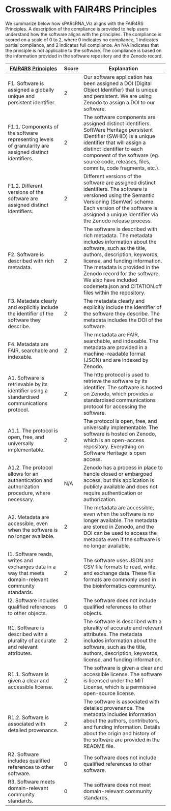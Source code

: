 # Crosswalk with FAIR4RS Principles

We summarize below how sPARcRNA_Viz aligns with the FAIR4RS Principles. A description of the compliance is provided to help users understand how the software aligns with the principles. The compliance is scored on a scale of 0 to 2, where 0 indicates no compliance, 1 indicates partial compliance, and 2 indicates full compliance. An N/A indicates that the principle is not applicable to the software. The compliance is based on the information provided in the software repository and the Zenodo record.

| [FAIR4RS Principles](https://doi.org/10.1038/s41597-022-01710-x)                                       | Score | Explanation                                                                                                                                                                                                                                                                                                                                |
| ------------------------------------------------------------------------------------------------------ | ----- | ------------------------------------------------------------------------------------------------------------------------------------------------------------------------------------------------------------------------------------------------------------------------------------------------------------------------------------------ |
| F1. Software is assigned a globally unique and persistent identifier.                                  | 2     | Our software application has been assigned a DOI (Digital Object Identifier) that is unique and persistent. We are using Zenodo to assign a DOI to our software.                                                                                                                                                                           |
| F1.1. Components of the software representing levels of granularity are assigned distinct identifiers. | 2     | The software components are assigned distinct identifiers. SoftWare Heritage persistent IDentifier (SWHID) is a unique identifier that will assign a distinct identifier to each component of the software (eg. source code, releases, files, commits, code fragments, etc.).                                                              |
| F1.2. Different versions of the software are assigned distinct identifiers.                            | 2     | Different versions of the software are assigned distinct identifiers. The software is versioned using the Semantic Versioning (SemVer) scheme. Each version of the software is assigned a unique identifier via the Zenodo release process.                                                                                                |
| F2. Software is described with rich metadata.                                                          | 2     | The software is described with rich metadata. The metadata includes information about the software, such as the title, authors, description, keywords, license, and funding information. The metadata is provided in the Zenodo record for the software. We also have included codemeta.json and CITATION.cff files within the repository. |
| F3. Metadata clearly and explicitly include the identifier of the software they describe.              | 2     | The metadata clearly and explicitly include the identifier of the software they describe. The metadata includes the DOI of the software.                                                                                                                                                                                                   |
| F4. Metadata are FAIR, searchable and indexable.                                                       | 2     | The metadata are FAIR, searchable, and indexable. The metadata are provided in a machine-readable format (JSON) and are indexed by Zenodo.                                                                                                                                                                                                 |
| A1. Software is retrievable by its identifier using a standardised communications protocol.            | 2     | The http protocol is used to retrieve the software by its identifier. The software is hosted on Zenodo, which provides a standardised communications protocol for accessing the software.                                                                                                                                                  |
| A1.1. The protocol is open, free, and universally implementable.                                       | 2     | The protocol is open, free, and universally implementable. The software is hosted on Zenodo, which is an open-access repository. Everything on Software Heritage is open access.                                                                                                                                                           |
| A1.2. The protocol allows for an authentication and authorization procedure, where necessary.          | N/A   | Zenodo has a process in place to handle closed or embargoed access, but this application is publicly available and does not require authentication or authorization.                                                                                                                                                                       |
| A2. Metadata are accessible, even when the software is no longer available.                            | 2     | The metadata are accessible, even when the software is no longer available. The metadata are stored in Zenodo, and the DOI can be used to access the metadata even if the software is no longer available.                                                                                                                                 |
| I1. Software reads, writes and exchanges data in a way that meets domain-relevant community standards. | 2     | The software uses JSON and CSV file formats to read, write, and exchange data. These file formats are commonly used in the bioinformatics community.                                                                                                                                                                                       |
| I2. Software includes qualified references to other objects.                                           | 0     | The software does not include qualified references to other objects.                                                                                                                                                                                                                                                                       |
| R1. Software is described with a plurality of accurate and relevant attributes.                        | 2     | The software is described with a plurality of accurate and relevant attributes. The metadata includes information about the software, such as the title, authors, description, keywords, license, and funding information.                                                                                                                 |
| R1.1. Software is given a clear and accessible license.                                                | 2     | The software is given a clear and accessible license. The software is licensed under the MIT License, which is a permissive open-source license.                                                                                                                                                                                           |
| R1.2. Software is associated with detailed provenance.                                                 | 2     | The software is associated with detailed provenance. The metadata includes information about the authors, contributors, and funding information. Details about the origin and history of the software are provided in the README file.                                                                                                     |
| R2. Software includes qualified references to other software.                                          | 0     | The software does not include qualified references to other software.                                                                                                                                                                                                                                                                      |
| R3. Software meets domain-relevant community standards.                                                | 0     | The software does not meet domain-relevant community standards.                                                                                                                                                                                                                                                                            |
